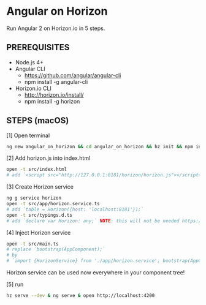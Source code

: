 
Angular on Horizon
==================

Run Angular 2 on Horizon.io in 5 steps.

PREREQUISITES
-------------
- Node.js 4+
- Angular CLI 
    - https://github.com/angular/angular-cli
    - npm install -g angular-cli
- Horizon.io CLI
    - http://horizon.io/install/
    - npm install -g horizon

STEPS (macOS)
-------------
[1] Open terminal

```bash 
ng new angular_on_horizon && cd angular_on_horizon && hz init && npm install
```

[2] Add horizon.js into index.html
    
```bash
open -t src/index.html 
# add `<script src="http://127.0.0.1:8181/horizon/horizon.js"></script>` under main app component
```

[3] Create Horizon service
    
```bash
ng g service horizon
open -t src/app/horizon.service.ts
# add `table = Horizon({host: 'localhost:8181'});` 
open -t src/typings.d.ts
# add `declare var Horizon: any;` NOTE: this will not be needed https://github.com/rethinkdb/horizon/pull/531
```

[4] Inject Horizon service

```bash
open -t src/main.ts
# replace `bootstrap(AppComponent);`
# by
# `import {HorizonService} from './app/horizon.service'; bootstrap(AppComponent, [HorizonService]);`
```

Horizon service can be used now everywhere in your component tree!

[5] run

```bash
hz serve --dev & ng serve & open http://localhost:4200
```